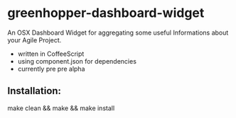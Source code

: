 greenhopper-dashboard-widget
============================

An OSX Dashboard Widget for aggregating some useful Informations about your Agile Project.

- written in CoffeeScript
- using component.json for dependencies
- currently pre pre alpha

## Installation:

make clean && make && make install 